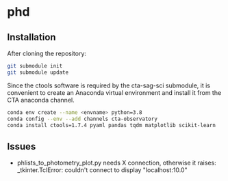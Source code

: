 # phd

## Installation
After cloning the repository:
```bash
git submodule init
git submodule update
```

Since the ctools software is required by the cta-sag-sci submodule, it is convenient to create
an Anaconda virtual environment and install it from the CTA anaconda channel.
```bash
conda env create --name <envname> python=3.8
conda config --env --add channels cta-observatory
conda install ctools=1.7.4 pyaml pandas tqdm matplotlib scikit-learn
```

## Issues

* phlists_to_photometry_plot.py needs X connection, otherwise it raises: _tkinter.TclError: couldn't connect to display "localhost:10.0"
